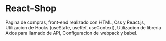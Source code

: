 # React-Shop
Pagina de compras, front-end realizado con HTML, Css y React.js,
Utilizacion de Hooks (useState, useRef, useContext),
Utilizacion de libreria Axios para llamado de API,
Configuracion de webpack y babel.
